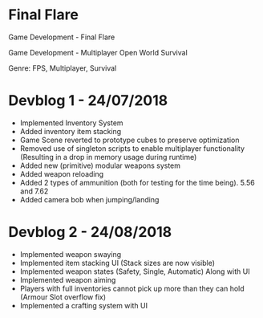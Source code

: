 # Final Flare
Game Development - Final Flare

Game Development - Multiplayer Open World Survival

Genre: FPS, Multiplayer, Survival

# Devblog 1 - 24/07/2018

- Implemented Inventory System
- Added inventory item stacking
- Game Scene reverted to prototype cubes to preserve optimization
- Removed use of singleton scripts to enable multiplayer functionality (Resulting in a drop in memory usage during runtime)
- Added new (primitive) modular weapons system
- Added weapon reloading
- Added 2 types of ammunition (both for testing for the time being). 5.56 and 7.62
- Added camera bob when jumping/landing

# Devblog 2 - 24/08/2018
- Implemented weapon swaying
- Implemented item stacking UI (Stack sizes are now visible)
- Implemented weapon states (Safety, Single, Automatic) Along with UI
- Implemented weapon aiming
- Players with full inventories cannot pick up more than they can hold (Armour Slot overflow fix)
- Implemented a crafting system with UI

